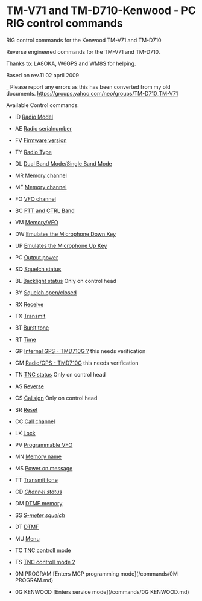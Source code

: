 # TM-V71 and TM-D710-Kenwood - PC RIG control commands
RIG control commands for the Kenwood TM-V71 and TM-D710

Reverse engineered commands for the TM-V71 and TM-D710.

Thanks to: LA8OKA, W6GPS and WM8S for helping.

Based on rev.11 02 april 2009

_ Please report any errors as this has been converted from my old documents.
https://groups.yahoo.com/neo/groups/TM-D710_TM-V71

Available Control commands:


- ID	[Radio Model](/commands/ID.md)

- AE	[Radio serialnumber](/commands/AE.md)

- FV	[Firmware version](/commands/FV.md)

- TY	[Radio Type](/commands/TY.md)

- DL	[Dual Band Mode/Single Band Mode](/commands/DL.md)

- MR	[Memory channel](/commands/MR.md)

- ME	[Memory channel](/commands/ME.md)

- FO	[VFO channel](/commands/FO.md)

- BC	[PTT and CTRL Band](/commands/BC.md)

- VM	[Memory/VFO](/commands/VM.md)

- DW	[Emulates the Microphone Down Key](/commands/DW.md)

- UP	[Emulates the Microphone Up Key](/commands/UP.md)

- PC	[Output power](/commands/PC.md)

- SQ	[Squelch status](/commands/SQ.md)

- BL	[Backlight status](/commands/BL.md) Only on control head

- BY	[Squelch open/closed](/commands/BY.md)

- RX	[Receive](/commands/RX.md)

- TX	[Transmit](/commands/TX.md)

- BT	[Burst tone](/commands/BT.md)

- RT	[Time](/commands/RT.md)

- GP	[Internal GPS - TMD710G ?](/commands/GP.md) this needs verification

- GM	[Radio/GPS - TMD710G](/commands/GM.md) this needs verification

- TN	[TNC status](/commands/TN.md) Only on control head

- AS	[Reverse](/commands/AS.md)

- CS	[Callsign](/commands/CS.md) Only on control head

- SR	[Reset](/commands/SR.md)

- CC	[Call channel](/commands/CC.md)

- LK	[Lock](/commands/LK.md)

- PV	[Programmable VFO](/commands/PV.md)

- MN	[Memory name](/commands/MN.md)

- MS	[Power on message](/commands/MS.md)

- TT	[Transmit tone](/commands/TT.md)

- CD	[*Channel status*](/commands/CD.md)

- DM	[DTMF memory](/commands/DM.md)

- SS	[*S-meter squelch*](/commands/SS.md)

- DT	[DTMF](/commands/DT.md)

- MU	[Menu](/commands/MU.md)

- TC	[TNC controll mode](/commands/TC.md)

- TS	[TNC controll mode 2](/commands/TS.md)

- 0M PROGRAM	[Enters MCP programming mode](/commands/0M PROGRAM.md)

- 0G KENWOOD	[Enters service mode](/commands/0G KENWOOD.md)
